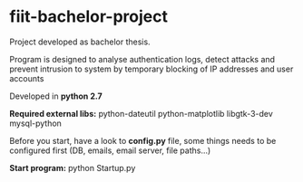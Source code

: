 # fiit-bachelor-project
Project developed as bachelor thesis.

Program is designed to analyse authentication logs, detect attacks and prevent intrusion to system
by temporary blocking of IP addresses and user accounts

Developed in **python 2.7**

**Required external libs:**
python-dateutil
python-matplotlib
libgtk-3-dev
mysql-python

Before you start, have a look to **config.py** file, some things needs to be configured first (DB, emails, email server, file paths...)

**Start program:**
python Startup.py